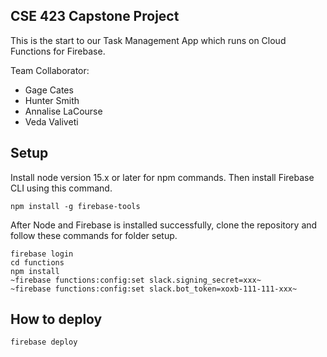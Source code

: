 ## CSE 423 Capstone Project

This is the start to our Task Management App which runs on Cloud Functions for Firebase.

Team Collaborator:
* Gage Cates
* Hunter Smith
* Annalise LaCourse
* Veda Valiveti

## Setup

Install node version 15.x or later for npm commands. Then install Firebase CLI using this command.
```
npm install -g firebase-tools
```

After Node and Firebase is installed successfully, clone the repository and follow these commands for folder setup. 
```
firebase login
cd functions
npm install
~firebase functions:config:set slack.signing_secret=xxx~
~firebase functions:config:set slack.bot_token=xoxb-111-111-xxx~
```

## How to deploy
```
firebase deploy
```

